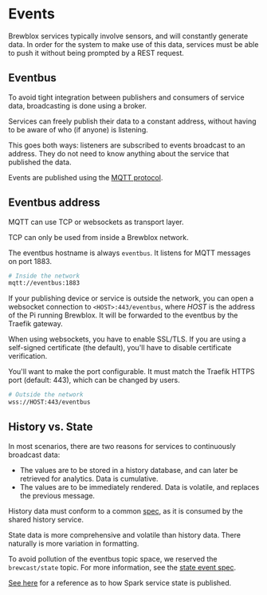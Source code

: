 # Events

Brewblox services typically involve sensors, and will constantly generate data.
In order for the system to make use of this data, services must be able to push it without being prompted by a REST request.

## Eventbus

To avoid tight integration between publishers and consumers of service data, broadcasting is done using a broker.

Services can freely publish their data to a constant address, without having to be aware of who (if anyone) is listening.

This goes both ways: listeners are subscribed to events broadcast to an address.
They do not need to know anything about the service that published the data.

Events are published using the [MQTT protocol](https://randomnerdtutorials.com/what-is-mqtt-and-how-it-works/).

## Eventbus address

MQTT can use TCP or websockets as transport layer.

TCP can only be used from inside a Brewblox network.

The eventbus hostname is always `eventbus`. It listens for MQTT messages on port 1883.

```bash
# Inside the network
mqtt://eventbus:1883
```

If your publishing device or service is outside the network, you can open a websocket connection to `<HOST>:443/eventbus`, where *HOST* is the address of the Pi running Brewblox. It will be forwarded to the eventbus by the Traefik gateway.

When using websockets, you have to enable SSL/TLS. If you are using a self-signed certificate (the default), you'll have to disable certificate verification.

You'll want to make the port configurable. It must match the Traefik HTTPS port (default: 443), which can be changed by users.

```bash
# Outside the network
wss://HOST:443/eventbus
```

## History vs. State

In most scenarios, there are two reasons for services to continuously broadcast data:

- The values are to be stored in a history database, and can later be retrieved for analytics. Data is cumulative.
- The values are to be immediately rendered. Data is volatile, and replaces the previous message.

History data must conform to a common [spec](./history_events.md), as it is consumed by the shared history service.

State data is more comprehensive and volatile than history data.
There naturally is more variation in formatting.

To avoid pollution of the eventbus topic space, we reserved the `brewcast/state` topic. For more information, see the [state event spec](./state_events.md).

[See here](./spark_state.md) for a reference as to how Spark service state is published.
